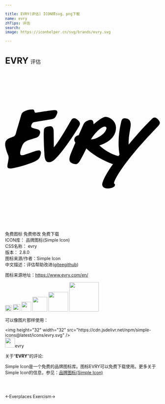 ```yaml
---

title: EVRY(评估) ICON转svg、png下载
name: evry
zhTips: 评估
search: 
image: https://iconhelper.cn/svg/brands/evry.svg

---
```


# EVRY  <small style="font-size: 60%;font-weight: 100">评估</small>

<div id="svg" class="svg-wrap">
<svg role="img" viewBox="0 0 24 24" xmlns="http://www.w3.org/2000/svg"><title>EVRY icon</title><path d="M.443 12.919c.102.255.113.426.072.692-.031.202-.068.404-.108.605-.035.174-.117.55.003.694.117.139.35.131.622.098.302-.037 1.81-.342 3.397-.997.215-.093.435-.205.622-.345.431-.324.5-1.005.5-1.005.011-.13.009-.316-.164-.413-.126-.07-.301-.026-.562.043-.433.116-1.502.519-1.873.628-.15.044-.447.114-.561-.027-.19-.234.082-.969.245-1.378.163-.409.419-.738 1.205-.96.289-.082.762-.229.954-.293.211-.071.489-.207.607-.675.135-.534-.278-.616-.655-.718-.539-.147-.878-.165-.641-.679.097-.21.187-.303.397-.358.214-.056 2.029-.338 2.751-.467.405-.072.542-.286.711-.631.365-.746-.093-.794-.462-.761-.836.076-2.178.315-2.753.397-.306.044-.102-.47-.46-.494-.704-.049-1.302.243-1.541.425-.226.172-.334.703-.334.703l-.697 2.368c-.06.273-.146.543-.343.659-.479.283-1.457.302-1.37 1.34 0 0 .019.51.437 1.551zm6.318-4.424c.279-.047.654-.115.756.586.031.212.032 2.661.032 2.661s.269-.252 1.094-1.526c.626-.965 1.317-2.211 1.577-2.648.152-.256.433-.522.918-.165.541.398.553.685.315 1.093-.244.419-.9 1.486-1.827 2.772-.842 1.168-1.245 1.631-1.599 2.016-.354.385-.826.83-1.319.762-.654-.091-.604-1.198-.63-1.515-.026-.317-.154-2.832-.066-3.419.034-.228.025-.496.749-.618zm8.845.065c.302.161-.045.855-.626 1.277-.374.272-1.014.679-1.672.679a6.206 6.206 0 0 1 1.017-1.298c.47-.461 1.018-.799 1.281-.658zm8.17-.153c.291-.373.349-.596-.133-1.061-.433-.417-.723-.171-.934.045-.035.042-1.016 1.001-2.049 2.17-.804.91-1.499 1.756-1.499 1.756s-.025-.57.062-1.286c.049-.408.186-1.201.226-1.453.204-1.274-.593-1.325-.89-1.343-.312-.019-.461.145-.554.533-.085.356-.55 2.311-.365 4.325.033.363.105.737.112.761l-.188.257c-1.749-.485-2.946-1.664-2.946-1.664s.574-.165 1.204-.543c.501-.3 1.465-1.043 1.363-2.353-.087-1.112-1.271-1.62-1.707-1.529-.397.083-1.091.558-1.747 1.14-.044-.304-.052-.639-.368-.676-.232-.027-.501.082-.696.182a1.116 1.116 0 0 0-.501.473l-.736 1.665c-.024.059-.072.072-.11.08-.394.09-.521.371-.549.449 0 0-.165.347.126.661-.146.385-.533 1.282-.533 1.282-.48 1.101-.449 1.483-.277 1.717.087.119.393.291.762.351.278.046.491-.119.723-.482.343-.537 1.032-1.953 1.032-1.953s1.37 1.474 4.121 2.443c0 0-1.455 1.973-1.665 3.064 0 0-.108.715.872.713.246 0 .617-.058.886-.221a.475.475 0 0 0 .223-.281.216.216 0 0 0-.021-.153c-.027-.047-.069-.073-.101-.104-.05-.049-.043-.113-.016-.187.539-1.544 2.732-4.169 3.197-4.738 1.233-1.507 3.512-3.854 3.673-4.041z"/></svg>
</div>
<detail full-name='evry'></detail>

<div class="detail-page">
<p>
<span><span class="badge-success badge">免费图标</span> <span class="badge-success badge">免费修改</span>  <span class="badge-success badge">免费下载</span> </span>
<br/>
<span>
ICON库：
<span class="badge-secondary badge">品牌图标(Simple Icon)</span> 
</span>
<br/>
<span>
CSS名称：
<span class="badge-secondary badge">evry</span> 
</span>

<br/>
<span>
版本：
<span class="badge-secondary badge">2.8.0</span> 
</span>
<br/>
<span>图标来源/作者：<span class="badge-light badge">Simple Icon</span></span> 
<br/>
<span class="zh-detail">中文描述：<span class="badge-primary badge">评估</span><span class="help-link"><span>帮助改进</span>(<a href="https://gitee.com/liuwave/icon-helper/edit/master/json/brands/evry.json" target="_blank" rel="noopener noreferrer">gitee</a><a href="https://github.com/liuwave/icon-helper/edit/master/json/brands/evry.json" target="_blank" rel="noopener noreferrer">github</a></span>)</span><br/>
</p>
</div><div class="description description alert alert-light"><p>图标来源地址：<a href="https://www.evry.com/en/" target="_blank" rel="noopener noreferrer">https://www.evry.com/en/</a></p></div>
<div class="alert alert-dark">
<img height="21" width="21" src="https://cdn.jsdelivr.net/npm/simple-icons@latest/icons/evry.svg" />
<img height="24" width="24" src="https://cdn.jsdelivr.net/npm/simple-icons@latest/icons/evry.svg" />
<img height="32" width="32" src="https://cdn.jsdelivr.net/npm/simple-icons@latest/icons/evry.svg" />
<img height="48" width="48" src="https://cdn.jsdelivr.net/npm/simple-icons@latest/icons/evry.svg" />
<img height="64" width="64" src="https://cdn.jsdelivr.net/npm/simple-icons@latest/icons/evry.svg" />
<img height="96" width="96" src="https://cdn.jsdelivr.net/npm/simple-icons@latest/icons/evry.svg" />

</div>
<div>
  <p>可以像图片那样使用：    
  </p>
  <div class="alert alert-primary" style="font-size: 14px">
    &lt;img height="32" width="32" src="https://cdn.jsdelivr.net/npm/simple-icons@latest/icons/evry.svg" /&gt;
    <copy-btn content='<img height="32" width="32" src="https://cdn.jsdelivr.net/npm/simple-icons@latest/icons/evry.svg" />'></copy-btn>
  </div>
  <div class="alert alert-secondary">
    <img height="32" width="32" src="https://cdn.jsdelivr.net/npm/simple-icons@latest/icons/evry.svg" />evry
    <copy-btn content="evry" btn-title="复制图标名称"></copy-btn>
  </div>
</div>
<div class="icon-detail__container">
<p>关于“<b>EVRY</b>”的评论:</p>
</div>
<Vssue title="关于“EVRY”的评论" />
<div><p>Simple Icon是一个免费的品牌图标库。图标EVRY可以免费下载使用。更多关于  Simple Icon的信息，参见：<a target="_blank" href="https://iconhelper.cn/brands.html">品牌图标(Simple Icon)</a>
</p></div>


<div style="padding:2rem 0 " class="page-nav"><p class="inner"><span class="prev">←<router-link to="/icon/everplaces.html">Everplaces</router-link></span> <span class="next"><router-link to="/icon/exercism.html">Exercism</router-link>→</span></p></div>
